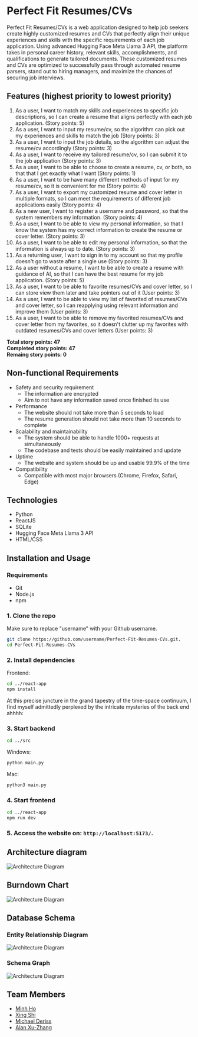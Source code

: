 # Perfect Fit Resumes/CVs
Perfect Fit Resumes/CVs is a web application designed to help job seekers create highly customized resumes and CVs that perfectly align their unique experiences and skills with the specific requirements of each job application. Using advanced Hugging Face Meta Llama 3 API, the platform takes in personal career history, relevant skills, accomplishments, and qualifications to generate tailored documents. These customized resumes and CVs are optimized to successfully pass through automated resume parsers, stand out to hiring managers, and maximize the chances of securing job interviews. 

<!-- ## Usage
1. Go in folder src, run the test.py 
```bash
python3 main.py
```
2. go in folder react-app, run
```bash
npm run dev
```
3. go in browser using link: http://localhost:5173/ -->

## Features (highest priority to lowest priority)
1. As a user, I want to match my skills and experiences to specific job descriptions, so I can create a resume that aligns perfectly with each job application. (Story points: 5)
2. As a user, I want to input my resume/cv, so the algorithm can pick out my experiences and skills to match the job (Story points: 3)
3. As a user, I want to input the job details, so the algorithm can adjust the resume/cv accordingly (Story points: 3)
4. As a user, I want to receive my tailored resume/cv, so I can submit it to the job application (Story points: 3)
5. As a user, I want to be able to choose to create a resume, cv, or both, so that that I get exactly what I want (Story points: 1)
6. As a user, I want to be have many different methods of input for my resume/cv, so it is convenient for me (Story points: 4)
7. As a user, I want to export my customized resume and cover letter in multiple formats, so I can meet the requirements of different job applications easily (Story points: 4)
8. As a new user, I want to register a username and password, so that the system remembers my information. (Story points: 4)
9. As a user, I want to be able to view my personal information, so that I know the system has my correct information to create the resume or cover letter. (Story points: 3)
10. As a user, I want to be able to edit my personal information, so that the information is always up to date. (Story points: 3)
11. As a returning user, I want to sign in to my account so that my profile doesn't go to waste after a single use (Story points: 3)
12. As a user without a resume, I want to be able to create a resume with guidance of AI, so that I can have the best resume for my job application. (Story points: 5)
13. As a user, I want to be able to favorite resumes/CVs and cover letter, so I can store view them later and take pointers out of it (User points: 3)
14. As a user, I want to be able to view my list of favorited of resumes/CVs and cover letter, so I can reapplying using relevant information and improve them (User points: 3)
15. As a user, I want to be able to remove my favorited resumes/CVs and cover letter from my favorites, so it doesn't clutter up my favorites with outdated resumes/CVs and cover letters (User points: 3)

**Total story points: 47**<br>
**Completed story points: 47**<br>
**Remaing story points: 0**<br>

## Non-functional Requirements
- Safety and security requirement
    - The information are encrypted
    - Aim to not have any information saved once finished its use
- Performance
    - The website should not take more than 5 seconds to load
    - The resume generation should not take more than 10 seconds to complete
- Scalability and maintainability
    - The system should be able to handle 1000+ requests at simultaneously
    - The codebase and tests should be easily maintained and update
- Uptime
    - The website and system should be up and usable 99.9% of the time
- Compatibility
    - Compatible with most major browsers (Chrome, Firefox, Safari, Edge)

## Technologies
* Python
* ReactJS
* SQLite
* Hugging Face Meta Llama 3 API
* HTML/CSS

## Installation and Usage

### Requirements
- Git
- Node.js
- npm

### 1. Clone the repo
Make sure to replace "username" with your Github username. 
```bash
git clone https://github.com/username/Perfect-Fit-Resumes-CVs.git.
cd Perfect-Fit-Resumes-CVs
```

### 2. Install dependencies
Frontend:
```bash
cd ../react-app
npm install
```

At this precise juncture in the grand tapestry of the time-space continuum, I find myself admittedly perplexed by the intricate mysteries of the back end ahhhh:

### 3. Start backend
```bash
cd ../src
```

Windows:
```bash
python main.py
```

Mac:
```bash
python3 main.py
```

### 4. Start frontend
```bash
cd ../react-app
npm run dev
```

### 5. Access the website on: `http://localhost:5173/`.

## Architecture diagram
![Architecture Diagram](/Burndown/cs179karchitecture.jpg)

## Burndown Chart
![Architecture Diagram](/Burndown/BDC0826.png)

## Database Schema
### Entity Relationship Diagram
![Architecture Diagram](/Burndown/ERD0821.png)
### Schema Graph
![Architecture Diagram](/Burndown/schema0822.png)

## Team Members
* [Minh Ho](https://github.com/mnvho)
* [Xing Shi](https://github.com/xing-coder)
* [Michael Deriss](https://github.com/MichaelJDeriss)
* [Alan Xu-Zhang](https://github.com/Beodrag)
